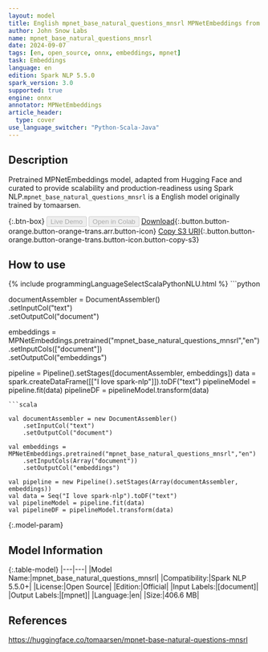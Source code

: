 ```yaml
---
layout: model
title: English mpnet_base_natural_questions_mnsrl MPNetEmbeddings from tomaarsen
author: John Snow Labs
name: mpnet_base_natural_questions_mnsrl
date: 2024-09-07
tags: [en, open_source, onnx, embeddings, mpnet]
task: Embeddings
language: en
edition: Spark NLP 5.5.0
spark_version: 3.0
supported: true
engine: onnx
annotator: MPNetEmbeddings
article_header:
  type: cover
use_language_switcher: "Python-Scala-Java"
---
```


## Description

Pretrained MPNetEmbeddings model, adapted from Hugging Face and curated to provide scalability and production-readiness using Spark NLP.`mpnet_base_natural_questions_mnsrl` is a English model originally trained by tomaarsen.

{:.btn-box}
<button class="button button-orange" disabled>Live Demo</button>
<button class="button button-orange" disabled>Open in Colab</button>
[Download](https://s3.amazonaws.com/auxdata.johnsnowlabs.com/public/models/mpnet_base_natural_questions_mnsrl_en_5.5.0_3.0_1725703567742.zip){:.button.button-orange.button-orange-trans.arr.button-icon}
[Copy S3 URI](s3://auxdata.johnsnowlabs.com/public/models/mpnet_base_natural_questions_mnsrl_en_5.5.0_3.0_1725703567742.zip){:.button.button-orange.button-orange-trans.button-icon.button-copy-s3}

## How to use



<div class="tabs-box" markdown="1">
{% include programmingLanguageSelectScalaPythonNLU.html %}
```python
 
documentAssembler = DocumentAssembler() \
      .setInputCol("text") \
      .setOutputCol("document")
    
embeddings = MPNetEmbeddings.pretrained("mpnet_base_natural_questions_mnsrl","en") \
      .setInputCols(["document"]) \
      .setOutputCol("embeddings")       
        
pipeline = Pipeline().setStages([documentAssembler, embeddings])
data = spark.createDataFrame([["I love spark-nlp"]]).toDF("text")
pipelineModel = pipeline.fit(data)
pipelineDF = pipelineModel.transform(data)

```
```scala

val documentAssembler = new DocumentAssembler() 
    .setInputCol("text") 
    .setOutputCol("document")
    
val embeddings = MPNetEmbeddings.pretrained("mpnet_base_natural_questions_mnsrl","en") 
    .setInputCols(Array("document")) 
    .setOutputCol("embeddings")

val pipeline = new Pipeline().setStages(Array(documentAssembler, embeddings))
val data = Seq("I love spark-nlp").toDF("text")
val pipelineModel = pipeline.fit(data)
val pipelineDF = pipelineModel.transform(data)

```
</div>

{:.model-param}
## Model Information

{:.table-model}
|---|---|
|Model Name:|mpnet_base_natural_questions_mnsrl|
|Compatibility:|Spark NLP 5.5.0+|
|License:|Open Source|
|Edition:|Official|
|Input Labels:|[document]|
|Output Labels:|[mpnet]|
|Language:|en|
|Size:|406.6 MB|

## References

https://huggingface.co/tomaarsen/mpnet-base-natural-questions-mnsrl